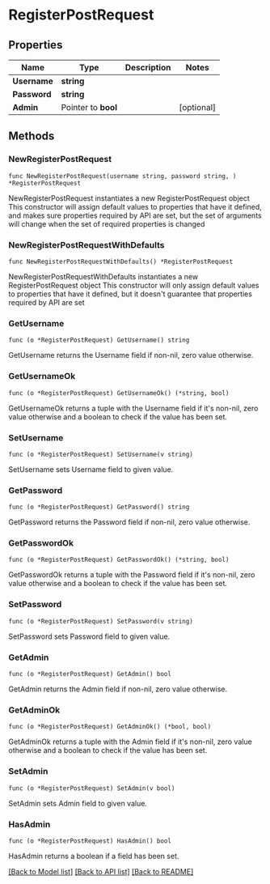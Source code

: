 # RegisterPostRequest

## Properties

Name | Type | Description | Notes
------------ | ------------- | ------------- | -------------
**Username** | **string** |  | 
**Password** | **string** |  | 
**Admin** | Pointer to **bool** |  | [optional] 

## Methods

### NewRegisterPostRequest

`func NewRegisterPostRequest(username string, password string, ) *RegisterPostRequest`

NewRegisterPostRequest instantiates a new RegisterPostRequest object
This constructor will assign default values to properties that have it defined,
and makes sure properties required by API are set, but the set of arguments
will change when the set of required properties is changed

### NewRegisterPostRequestWithDefaults

`func NewRegisterPostRequestWithDefaults() *RegisterPostRequest`

NewRegisterPostRequestWithDefaults instantiates a new RegisterPostRequest object
This constructor will only assign default values to properties that have it defined,
but it doesn't guarantee that properties required by API are set

### GetUsername

`func (o *RegisterPostRequest) GetUsername() string`

GetUsername returns the Username field if non-nil, zero value otherwise.

### GetUsernameOk

`func (o *RegisterPostRequest) GetUsernameOk() (*string, bool)`

GetUsernameOk returns a tuple with the Username field if it's non-nil, zero value otherwise
and a boolean to check if the value has been set.

### SetUsername

`func (o *RegisterPostRequest) SetUsername(v string)`

SetUsername sets Username field to given value.


### GetPassword

`func (o *RegisterPostRequest) GetPassword() string`

GetPassword returns the Password field if non-nil, zero value otherwise.

### GetPasswordOk

`func (o *RegisterPostRequest) GetPasswordOk() (*string, bool)`

GetPasswordOk returns a tuple with the Password field if it's non-nil, zero value otherwise
and a boolean to check if the value has been set.

### SetPassword

`func (o *RegisterPostRequest) SetPassword(v string)`

SetPassword sets Password field to given value.


### GetAdmin

`func (o *RegisterPostRequest) GetAdmin() bool`

GetAdmin returns the Admin field if non-nil, zero value otherwise.

### GetAdminOk

`func (o *RegisterPostRequest) GetAdminOk() (*bool, bool)`

GetAdminOk returns a tuple with the Admin field if it's non-nil, zero value otherwise
and a boolean to check if the value has been set.

### SetAdmin

`func (o *RegisterPostRequest) SetAdmin(v bool)`

SetAdmin sets Admin field to given value.

### HasAdmin

`func (o *RegisterPostRequest) HasAdmin() bool`

HasAdmin returns a boolean if a field has been set.


[[Back to Model list]](../README.md#documentation-for-models) [[Back to API list]](../README.md#documentation-for-api-endpoints) [[Back to README]](../README.md)


